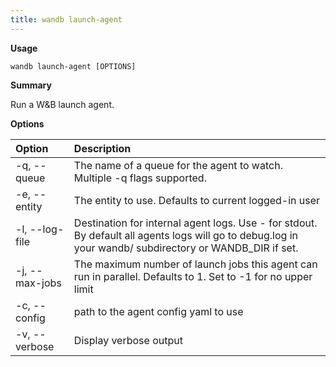 ```yaml
---
title: wandb launch-agent
---
```

**Usage**

`wandb launch-agent [OPTIONS]`

**Summary**

Run a W&B launch agent.

**Options**

| **Option** | **Description** |
| :--- | :--- |
| -q, --queue | The name of a queue for the agent to watch. Multiple -q flags supported. |
| -e, --entity | The entity to use. Defaults to current logged-in user |
| -l, --log-file | Destination for internal agent logs. Use - for stdout. By default all agents logs will go to debug.log in your wandb/ subdirectory or WANDB_DIR if set. |
| -j, --max-jobs | The maximum number of launch jobs this agent can run in parallel. Defaults to 1. Set to -1 for no upper limit |
| -c, --config | path to the agent config yaml to use |
| -v, --verbose | Display verbose output |


